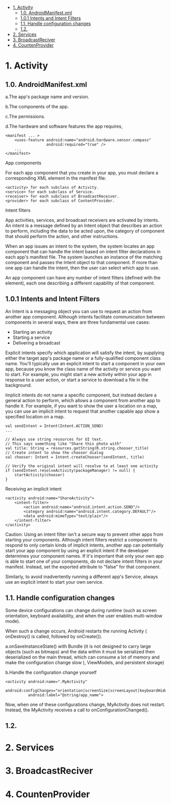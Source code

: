 - [1. Activity](#1-activity)
  - [1.0. AndroidManifest.xml](#10-androidmanifestxml)
  - [1.0.1 Intents and Intent Filters](#101-intents-and-intent-filters)
  - [1.1. Handle configuration changes](#11-handle-configuration-changes)
  - [1.2.](#12)
- [2. Services](#2-services)
- [3. BroadcastReciver](#3-broadcastreciver)
- [4. CountenProvider](#4-countenprovider)
# 1. Activity

## 1.0. AndroidManifest.xml

a.The app's package name and version.

b.The components of the app.

c.The permissions.

d.The hardware and software features the app requires, 
```
<manifest ... >
    <uses-feature android:name="android.hardware.sensor.compass"
                  android:required="true" />
    ...
</manifest>
```

App components

For each app component that you create in your app, you must declare a corresponding XML element in the manifest file:

```
<activity> for each subclass of Activity.
<service> for each subclass of Service.
<receiver> for each subclass of BroadcastReceiver.
<provider> for each subclass of ContentProvider.

```
Intent filters

App activities, services, and broadcast receivers are activated by intents. An intent is a message defined by an Intent object that describes an action to perform, including the data to be acted upon, the category of component that should perform the action, and other instructions.

When an app issues an intent to the system, the system locates an app component that can handle the intent based on intent filter declarations in each app's manifest file. The system launches an instance of the matching component and passes the Intent object to that component. If more than one app can handle the intent, then the user can select which app to use.

An app component can have any number of intent filters (defined with the <intent-filter> element), each one describing a different capability of that component.

## 1.0.1 Intents and Intent Filters

An Intent is a messaging object you can use to request an action from another app component. Although intents facilitate communication between components in several ways, there are three fundamental use cases:

- Starting an activity
- Starting a service
- Delivering a broadcast

Explicit intents specify which application will satisfy the intent, by supplying either the target app's package name or a fully-qualified component class name. You'll typically use an explicit intent to start a component in your own app, because you know the class name of the activity or service you want to start. For example, you might start a new activity within your app in response to a user action, or start a service to download a file in the background.

Implicit intents do not name a specific component, but instead declare a general action to perform, which allows a component from another app to handle it. For example, if you want to show the user a location on a map, you can use an implicit intent to request that another capable app show a specified location on a map.

```
val sendIntent = Intent(Intent.ACTION_SEND)
...

// Always use string resources for UI text.
// This says something like "Share this photo with"
val title: String = resources.getString(R.string.chooser_title)
// Create intent to show the chooser dialog
val chooser: Intent = Intent.createChooser(sendIntent, title)

// Verify the original intent will resolve to at least one activity
if (sendIntent.resolveActivity(packageManager) != null) {
    startActivity(chooser)
}

```

Receiving an implicit intent

```
<activity android:name="ShareActivity">
    <intent-filter>
        <action android:name="android.intent.action.SEND"/>
        <category android:name="android.intent.category.DEFAULT"/>
        <data android:mimeType="text/plain"/>
    </intent-filter>
</activity>

```

Caution: Using an intent filter isn't a secure way to prevent other apps from starting your components. Although intent filters restrict a component to respond to only certain kinds of implicit intents, another app can potentially start your app component by using an explicit intent if the developer determines your component names. If it's important that only your own app is able to start one of your components, do not declare intent filters in your manifest. Instead, set the exported attribute to "false" for that component.

Similarly, to avoid inadvertently running a different app's Service, always use an explicit intent to start your own service.


## 1.1. Handle configuration changes
Some device configurations can change during runtime (such as screen orientation, keyboard availability, and when the user enables multi-window mode).

When such a change occurs, Android restarts the running Activity ( onDestroy() is called, followed by onCreate()).
 
a.onSaveInstanceState() with Bundle (it is not designed to carry large objects (such as bitmaps) and the data within it must be serialized then deserialized on the main thread, which can consume a lot of memory and make the configuration change slow ), ViewModels, and persistent storage)

b.Handle the configuration change yourself
```
<activity android:name=".MyActivity"
          android:configChanges="orientation|screenSize|screenLayout|keyboardHidden"
          android:label="@string/app_name">

```
Now, when one of these configurations change, MyActivity does not restart. Instead, the MyActivity receives a call to onConfigurationChanged().

## 1.2. 


# 2. Services
# 3. BroadcastReciver
# 4. CountenProvider